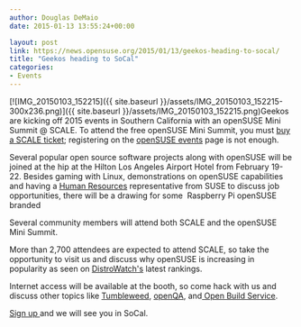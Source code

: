 ```yaml
---
author: Douglas DeMaio
date: 2015-01-13 13:55:24+00:00

layout: post
link: https://news.opensuse.org/2015/01/13/geekos-heading-to-socal/
title: "Geekos heading to SoCal"
categories:
- Events
---
```

[![IMG_20150103_152215]({{ site.baseurl }}/assets/IMG_20150103_152215-300x236.png)]({{ site.baseurl }}/assets/IMG_20150103_152215.png)Geekos are kicking off 2015 events in Southern California with an openSUSE Mini Summit @ SCALE. To attend the free openSUSE Mini Summit, you must [buy a SCALE ticket](https://reg.socallinuxexpo.org/reg6/); registering on the [openSUSE events](http://events.opensuse.org/) page is not enough.

Several popular open source software projects along with openSUSE will be joined at the hip at the Hilton Los Angeles Airport Hotel from February 19-22. Besides gaming with Linux, demonstrations on openSUSE capabilities and having a [Human Resources](https://www.suse.com/company/careers/) representative from SUSE to discuss job opportunities, there will be a drawing for some  Raspberry Pi openSUSE branded

<!-- more -->Several community members will attend both SCALE and the openSUSE Mini Summit.

More than 2,700 attendees are expected to attend SCALE, so take the opportunity to visit us and discuss why openSUSE is increasing in popularity as seen on [DistroWatch](http://distrowatch.com/)['s](http://distrowatch.com/) latest rankings.

Internet access will be available at the booth, so come hack with us and discuss other topics like [Tumbleweed](https://en.opensuse.org/Portal:Tumbleweed), [openQA](https://openqa.opensuse.org/), and[ Open Build Service](http://openbuildservice.org/).

[Sign up ](https://events.opensuse.org)and we will see you in SoCal.		

